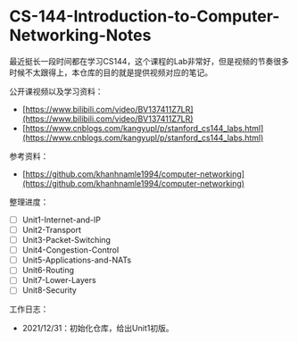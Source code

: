# CS-144-Introduction-to-Computer-Networking-Notes
最近挺长一段时间都在学习CS144，这个课程的Lab非常好，但是视频的节奏很多时候不太跟得上，本仓库的目的就是提供视频对应的笔记。

公开课视频以及学习资料：

- [https://www.bilibili.com/video/BV137411Z7LR](https://www.bilibili.com/video/BV137411Z7LR)
- [https://www.cnblogs.com/kangyupl/p/stanford_cs144_labs.html](https://www.cnblogs.com/kangyupl/p/stanford_cs144_labs.html)

参考资料：

- [https://github.com/khanhnamle1994/computer-networking](https://github.com/khanhnamle1994/computer-networking)

整理进度：

- [ ] Unit1-Internet-and-IP
- [ ] Unit2-Transport
- [ ] Unit3-Packet-Switching
- [ ] Unit4-Congestion-Control
- [ ] Unit5-Applications-and-NATs
- [ ] Unit6-Routing
- [ ] Unit7-Lower-Layers
- [ ] Unit8-Security

工作日志：

- 2021/12/31：初始化仓库，给出Unit1初版。